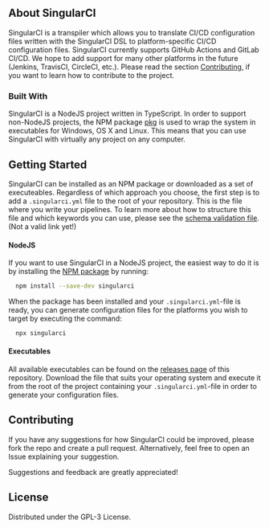 ## About SingularCI
SingularCI is a transpiler which allows you to translate CI/CD configuration files written with the SingularCI DSL to platform-specific CI/CD configuration files. SingularCI currently supports GitHub Actions and GitLab CI/CD. We hope to add support for many other platforms in the future (Jenkins, TravisCI, CircleCI, etc.). Please read the section [Contributing](#contributing), if you want to learn how to contribute to the project. 


### Built With
SingularCI is a NodeJS project written in TypeScript. In order to support non-NodeJS projects, the NPM package [pkg](https://www.npmjs.com/package/pkg) is used to wrap the system in executables for Windows, OS X and Linux. This means that you can use SingularCI with virtually any project on any computer.

## Getting Started
SingularCI can be installed as an NPM package or downloaded as a set of executeables. Regardless of which approach you choose, the first step is to add a `.singularci.yml` file to the root of your repository. This is the file where you write your pipelines. To learn more about how to structure this file and which keywords you can use, please see the [schema validation file](). (Not a valid link yet!)

#### NodeJS
If you want to use SingularCI in a NodeJS project, the easiest way to do it is by installing the [NPM package](https://www.npmjs.com/package/singularci) by running:

```sh
  npm install --save-dev singularci
```

When the package has been installed and your `.singularci.yml`-file is ready, you can generate configuration files for the platforms you wish to target by executing the command:
```sh
  npx singularci
``` 

#### Executables
All available executables can be found on the [releases page](https://github.com/Tobiaskr12/SingularCI/releases) of this repository. Download the file that suits your operating system and execute it from the root of the project containing your `.singularci.yml`-file in order to generate your configuration files.

## Contributing
If you have any suggestions for how SingularCI could be improved, please fork the repo and create a pull request. Alternatively, feel free to open an Issue explaining your suggestion.

Suggestions and feedback are greatly appreciated!

## License
Distributed under the GPL-3 License.
